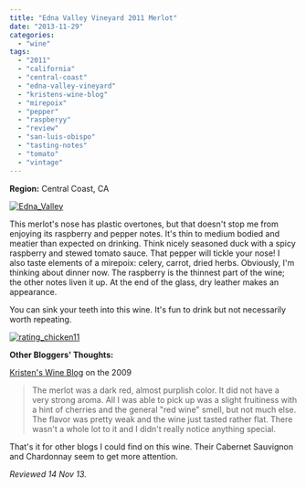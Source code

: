 ```yaml
---
title: "Edna Valley Vineyard 2011 Merlot"
date: "2013-11-29"
categories: 
  - "wine"
tags: 
  - "2011"
  - "california"
  - "central-coast"
  - "edna-valley-vineyard"
  - "kristens-wine-blog"
  - "mirepoix"
  - "pepper"
  - "raspberyy"
  - "review"
  - "san-luis-obispo"
  - "tasting-notes"
  - "tomato"
  - "vintage"
---
```


**Region:** Central Coast, CA

[![Edna_Valley](http://s3.amazonaws.com/thegourmez-wpmedia/2013/11/Edna_Valley.jpg)](http://www.thegourmez.com/2013/11/edna-valley-vineyard-2011-merlot/edna_valley/)

This merlot's nose has plastic overtones, but that doesn't stop me from enjoying its raspberry and pepper notes. It's thin to medium bodied and meatier than expected on drinking. Think nicely seasoned duck with a spicy raspberry and stewed tomato sauce. That pepper will tickle your nose! I also taste elements of a mirepoix: celery, carrot, dried herbs. Obviously, I'm thinking about dinner now. The raspberry is the thinnest part of the wine; the other notes liven it up. At the end of the glass, dry leather makes an appearance.

You can sink your teeth into this wine. It's fun to drink but not necessarily worth repeating.

[![rating_chicken11](http://s3.amazonaws.com/thegourmez-wpmedia/2009/02/rating_chicken11.gif)](http://www.thegourmez.com/2009/02/barten-guestier-private-selection-merlot-2006/rating_chicken11/) 

**Other Bloggers' Thoughts:**

[Kristen's Wine Blog](http://kewitte-wine.blogspot.com/2012/03/tasting-edna-valley-vineyard-merlot.html) on the 2009

> The merlot was a dark red, almost purplish color. It did not have a very strong aroma. All I was able to pick up was a slight fruitiness with a hint of cherries and the general "red wine" smell, but not much else. The flavor was pretty weak and the wine just tasted rather flat. There wasn't a whole lot to it and I didn't really notice anything special.

That's it for other blogs I could find on this wine. Their Cabernet Sauvignon and Chardonnay seem to get more attention.

_Reviewed 14 Nov 13._
